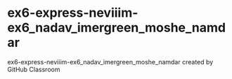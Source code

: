 # ex6-express-neviiim-ex6_nadav_imergreen_moshe_namdar
ex6-express-neviiim-ex6_nadav_imergreen_moshe_namdar created by GitHub Classroom
